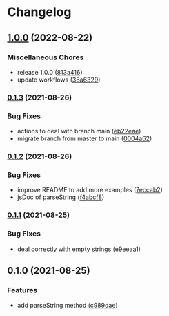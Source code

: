 # Changelog

## [1.0.0](https://github.com/cheminfo/dynamic-typing/compare/v0.1.3...v1.0.0) (2022-08-22)


### Miscellaneous Chores

* release 1.0.0 ([813a416](https://github.com/cheminfo/dynamic-typing/commit/813a416f3baec5f5553f0a3cc9d0b4143b662674))
* update workflows ([36a6329](https://github.com/cheminfo/dynamic-typing/commit/36a632982ad85651cc599ed290c2daf64c7d10c1))

### [0.1.3](https://www.github.com/cheminfo/dynamic-typing/compare/v0.1.2...v0.1.3) (2021-08-26)


### Bug Fixes

* actions to deal with branch main ([eb22eae](https://www.github.com/cheminfo/dynamic-typing/commit/eb22eae0abd0c1fc8afbf3eb2c5b6ddc2661859b))
* migrate branch from master to main ([0004a62](https://www.github.com/cheminfo/dynamic-typing/commit/0004a622f1f46ee9b7bd8bd2bc7fea1c30522674))

### [0.1.2](https://www.github.com/cheminfo/dynamic-typing/compare/v0.1.1...v0.1.2) (2021-08-26)


### Bug Fixes

* improve README to add more examples ([7eccab2](https://www.github.com/cheminfo/dynamic-typing/commit/7eccab2eac199494e47b9e642fc3693f774d4d17))
* jsDoc of parseString ([f4abcf8](https://www.github.com/cheminfo/dynamic-typing/commit/f4abcf89a0b82dbdc88d7983baf5d7ecb8cc782c))

### [0.1.1](https://www.github.com/cheminfo/dynamic-typing/compare/v0.1.0...v0.1.1) (2021-08-25)


### Bug Fixes

* deal correctly with empty strings ([e9eeaa1](https://www.github.com/cheminfo/dynamic-typing/commit/e9eeaa1bf1294470650fbe162ab3f5365eca70f2))

## 0.1.0 (2021-08-25)


### Features

* add parseString method ([c989dae](https://www.github.com/cheminfo/dynamic-typing/commit/c989dae846bce1f44879b1701e5a48e3cd59e81b))
